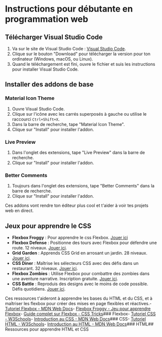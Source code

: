 # Instructions pour débutante en programmation web

## Télécharger Visual Studio Code

1. Va sur le site de Visual Studio Code : [Visual Studio Code](https://code.visualstudio.com/).
2. Clique sur le bouton "Download" pour télécharger la version pour ton ordinateur (Windows, macOS, ou Linux).
3. Quand le téléchargement est fini, ouvre le fichier et suis les instructions pour installer Visual Studio Code.

## Installer des addons de base

### Material Icon Theme

1. Ouvre Visual Studio Code.
2. Clique sur l'icône avec les carrés superposés à gauche ou utilise le raccourci `Ctrl+Shift+X`.
3. Dans la barre de recherche, tape "Material Icon Theme".
4. Clique sur "Install" pour installer l'addon.

### Live Preview

1. Dans l'onglet des extensions, tape "Live Preview" dans la barre de recherche.
2. Clique sur "Install" pour installer l'addon.

### Better Comments

1. Toujours dans l'onglet des extensions, tape "Better Comments" dans la barre de recherche.
2. Clique sur "Install" pour installer l'addon.

Ces addons vont rendre ton éditeur plus cool et t'aider à voir tes projets web en direct.

## Jeux pour apprendre le CSS

- **Flexbox Froggy** : Pour apprendre le css Flexbox. [Jouer ici](https://flexboxfroggy.com/#fr)
- **Flexbox Defense** : Positionne des tours avec Flexbox pour défendre une route. 12 niveaux. [Jouer ici](https://www.flexboxdefense.com/).
- **Grid Garden** : Apprends CSS Grid en arrosant un jardin. 28 niveaux. [Jouer ici](https://cssgridgarden.com/).
- **CSS Diner** : Maîtrise les sélecteurs CSS avec des défis dans un restaurant. 32 niveaux. [Jouer ici](https://flukeout.github.io/).
- **Flexbox Zombies** : Utilise Flexbox pour combattre des zombies dans une aventure narrative. Inscription gratuite. [Jouer ici](https://mastery.games/flexboxzombies/).
- **CSS Battle** : Reproduis des designs avec le moins de code possible. Défis quotidiens. [Jouer ici](https://cssbattle.dev/).



















Ces ressources t'aideront à apprendre les bases du HTML et du CSS, et à maîtriser les flexbox pour créer des mises en page flexibles et réactives.- [Tutoriel Flexbox - MDN Web Docs](https://developer.mozilla.org/fr/docs/Web/CSS/CSS_Flexible_Box_Layout/Basic_Concepts_of_Flexbox)- [Flexbox Froggy - Jeu pour apprendre Flexbox](https://flexboxfroggy.com/#fr)- [Guide complet sur Flexbox - CSS Tricks](https://css-tricks.com/snippets/css/a-guide-to-flexbox/)### Flexbox- [Tutoriel CSS - W3Schools](https://www.w3schools.com/css/)- [Introduction au CSS - MDN Web Docs](https://developer.mozilla.org/fr/docs/Web/CSS/Introduction)### CSS- [Tutoriel HTML - W3Schools](https://www.w3schools.com/html/)- [Introduction au HTML - MDN Web Docs](https://developer.mozilla.org/fr/docs/Web/HTML/Introduction)### HTML## Ressources pour apprendre HTML et CSS